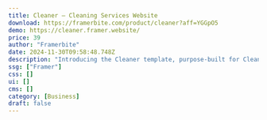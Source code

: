 ```yaml
---
title: Cleaner — Cleaning Services Website
download: https://framerbite.com/product/cleaner?aff=YGGpO5
demo: https://cleaner.framer.website/
price: 39
author: "Framerbite"
date: 2024-11-30T09:58:48.748Z
description: "Introducing the Cleaner template, purpose-built for Cleaning Services to shine in the digital realm. With 9 meticulously crafted complete pages, including advanced forms, and dual CMS variations, this template empowers you to establish an online presence that's as spotless as your services."
ssg: ["Framer"]
css: []
ui: []
cms: []
category: [Business]
draft: false
---
```

